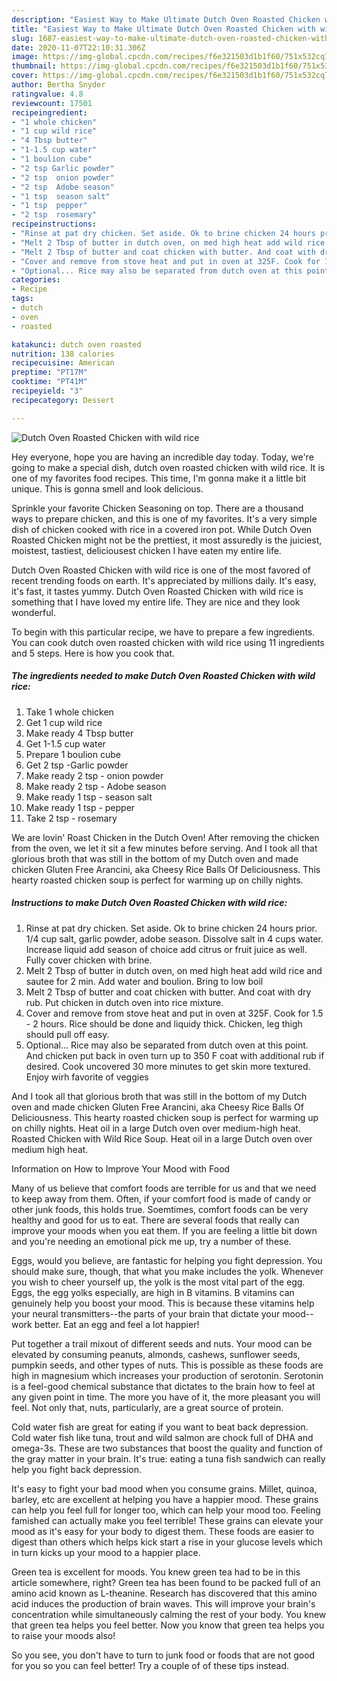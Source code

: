 ```yaml
---
description: "Easiest Way to Make Ultimate Dutch Oven Roasted Chicken with wild rice"
title: "Easiest Way to Make Ultimate Dutch Oven Roasted Chicken with wild rice"
slug: 1687-easiest-way-to-make-ultimate-dutch-oven-roasted-chicken-with-wild-rice
date: 2020-11-07T22:10:31.306Z
image: https://img-global.cpcdn.com/recipes/f6e321503d1b1f60/751x532cq70/dutch-oven-roasted-chicken-with-wild-rice-recipe-main-photo.jpg
thumbnail: https://img-global.cpcdn.com/recipes/f6e321503d1b1f60/751x532cq70/dutch-oven-roasted-chicken-with-wild-rice-recipe-main-photo.jpg
cover: https://img-global.cpcdn.com/recipes/f6e321503d1b1f60/751x532cq70/dutch-oven-roasted-chicken-with-wild-rice-recipe-main-photo.jpg
author: Bertha Snyder
ratingvalue: 4.8
reviewcount: 17501
recipeingredient:
- "1 whole chicken"
- "1 cup wild rice"
- "4 Tbsp butter"
- "1-1.5 cup water"
- "1 boulion cube"
- "2 tsp Garlic powder"
- "2 tsp  onion powder"
- "2 tsp  Adobe season"
- "1 tsp  season salt"
- "1 tsp  pepper"
- "2 tsp  rosemary"
recipeinstructions:
- "Rinse at pat dry chicken. Set aside. Ok to brine chicken 24 hours prior. 1/4 cup salt, garlic powder, adobe season. Dissolve salt in 4 cups water. Increase liquid add season of choice add citrus or fruit juice as well. Fully cover chicken with brine."
- "Melt 2 Tbsp of butter in dutch oven, on med high heat add wild rice and sautee for 2 min. Add water and boulion. Bring to low boil"
- "Melt 2 Tbsp of butter and coat chicken with butter. And coat with dry rub. Put chicken in dutch oven into rice mixture."
- "Cover and remove from stove heat and put in oven at 325F. Cook for 1.5 - 2 hours. Rice should be done and liquidy thick. Chicken, leg thigh should pull off easy."
- "Optional... Rice may also be separated from dutch oven at this point. And chicken put back in oven turn up to 350 F coat with additional rub if desired. Cook uncovered 30 more minutes to get skin more textured. Enjoy wirh favorite of veggies"
categories:
- Recipe
tags:
- dutch
- oven
- roasted

katakunci: dutch oven roasted 
nutrition: 138 calories
recipecuisine: American
preptime: "PT17M"
cooktime: "PT41M"
recipeyield: "3"
recipecategory: Dessert

---
```



![Dutch Oven Roasted Chicken with wild rice](https://img-global.cpcdn.com/recipes/f6e321503d1b1f60/751x532cq70/dutch-oven-roasted-chicken-with-wild-rice-recipe-main-photo.jpg)

Hey everyone, hope you are having an incredible day today. Today, we're going to make a special dish, dutch oven roasted chicken with wild rice. It is one of my favorites food recipes. This time, I'm gonna make it a little bit unique. This is gonna smell and look delicious.

Sprinkle your favorite Chicken Seasoning on top. There are a thousand ways to prepare chicken, and this is one of my favorites. It&#39;s a very simple dish of chicken cooked with rice in a covered iron pot. While Dutch Oven Roasted Chicken might not be the prettiest, it most assuredly is the juiciest, moistest, tastiest, deliciousest chicken I have eaten my entire life.

Dutch Oven Roasted Chicken with wild rice is one of the most favored of recent trending foods on earth. It's appreciated by millions daily. It's easy, it's fast, it tastes yummy. Dutch Oven Roasted Chicken with wild rice is something that I have loved my entire life. They are nice and they look wonderful.


To begin with this particular recipe, we have to prepare a few ingredients. You can cook dutch oven roasted chicken with wild rice using 11 ingredients and 5 steps. Here is how you cook that.

<!--inarticleads1-->

##### The ingredients needed to make Dutch Oven Roasted Chicken with wild rice:

1. Take 1 whole chicken
1. Get 1 cup wild rice
1. Make ready 4 Tbsp butter
1. Get 1-1.5 cup water
1. Prepare 1 boulion cube
1. Get 2 tsp -Garlic powder
1. Make ready 2 tsp - onion powder
1. Make ready 2 tsp - Adobe season
1. Make ready 1 tsp - season salt
1. Make ready 1 tsp - pepper
1. Take 2 tsp - rosemary


We are lovin&#39; Roast Chicken in the Dutch Oven! After removing the chicken from the oven, we let it sit a few minutes before serving. And I took all that glorious broth that was still in the bottom of my Dutch oven and made chicken Gluten Free Arancini, aka Cheesy Rice Balls Of Deliciousness. This hearty roasted chicken soup is perfect for warming up on chilly nights. 

<!--inarticleads2-->

##### Instructions to make Dutch Oven Roasted Chicken with wild rice:

1. Rinse at pat dry chicken. Set aside. Ok to brine chicken 24 hours prior. 1/4 cup salt, garlic powder, adobe season. Dissolve salt in 4 cups water. Increase liquid add season of choice add citrus or fruit juice as well. Fully cover chicken with brine.
1. Melt 2 Tbsp of butter in dutch oven, on med high heat add wild rice and sautee for 2 min. Add water and boulion. Bring to low boil
1. Melt 2 Tbsp of butter and coat chicken with butter. And coat with dry rub. Put chicken in dutch oven into rice mixture.
1. Cover and remove from stove heat and put in oven at 325F. Cook for 1.5 - 2 hours. Rice should be done and liquidy thick. Chicken, leg thigh should pull off easy.
1. Optional... Rice may also be separated from dutch oven at this point. And chicken put back in oven turn up to 350 F coat with additional rub if desired. Cook uncovered 30 more minutes to get skin more textured. Enjoy wirh favorite of veggies


And I took all that glorious broth that was still in the bottom of my Dutch oven and made chicken Gluten Free Arancini, aka Cheesy Rice Balls Of Deliciousness. This hearty roasted chicken soup is perfect for warming up on chilly nights. Heat oil in a large Dutch oven over medium-high heat. Roasted Chicken with Wild Rice Soup. Heat oil in a large Dutch oven over medium high heat. 

Information on How to Improve Your Mood with Food


Many of us believe that comfort foods are terrible for us and that we need to keep away from them. Often, if your comfort food is made of candy or other junk foods, this holds true. Soemtimes, comfort foods can be very healthy and good for us to eat. There are several foods that really can improve your moods when you eat them. If you are feeling a little bit down and you're needing an emotional pick me up, try a number of these.

Eggs, would you believe, are fantastic for helping you fight depression. You should make sure, though, that what you make includes the yolk. Whenever you wish to cheer yourself up, the yolk is the most vital part of the egg. Eggs, the egg yolks especially, are high in B vitamins. B vitamins can genuinely help you boost your mood. This is because these vitamins help your neural transmitters--the parts of your brain that dictate your mood--work better. Eat an egg and feel a lot happier!

Put together a trail mixout of different seeds and nuts. Your mood can be elevated by consuming peanuts, almonds, cashews, sunflower seeds, pumpkin seeds, and other types of nuts. This is possible as these foods are high in magnesium which increases your production of serotonin. Serotonin is a feel-good chemical substance that dictates to the brain how to feel at any given point in time. The more you have of it, the more pleasant you will feel. Not only that, nuts, particularly, are a great source of protein.

Cold water fish are great for eating if you want to beat back depression. Cold water fish like tuna, trout and wild salmon are chock full of DHA and omega-3s. These are two substances that boost the quality and function of the gray matter in your brain. It's true: eating a tuna fish sandwich can really help you fight back depression. 

It's easy to fight your bad mood when you consume grains. Millet, quinoa, barley, etc are excellent at helping you have a happier mood. These grains can help you feel full for longer too, which can help your mood too. Feeling famished can actually make you feel terrible! These grains can elevate your mood as it's easy for your body to digest them. These foods are easier to digest than others which helps kick start a rise in your glucose levels which in turn kicks up your mood to a happier place.

Green tea is excellent for moods. You knew green tea had to be in this article somewhere, right? Green tea has been found to be packed full of an amino acid known as L-theanine. Research has discovered that this amino acid induces the production of brain waves. This will improve your brain's concentration while simultaneously calming the rest of your body. You knew that green tea helps you feel better. Now you know that green tea helps you to raise your moods also!

So you see, you don't have to turn to junk food or foods that are not good for you so you can feel better! Try  a  couple of  of  these  tips  instead.

